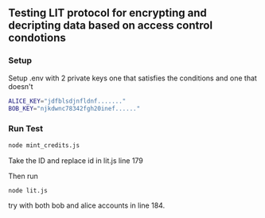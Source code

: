 ## Testing LIT protocol for encrypting and decripting data based on access control condotions

### Setup
Setup .env with 2 private keys one that satisfies the conditions and one that doesn't
```bash
ALICE_KEY="jdfblsdjnfldnf......."
BOB_KEY="njkdwnc78342fgh20inef......"
```

### Run Test
```bash
node mint_credits.js
```
Take the ID and replace id in lit.js line 179

Then run
```bash
node lit.js
```
try with both bob and alice accounts in line 184.
